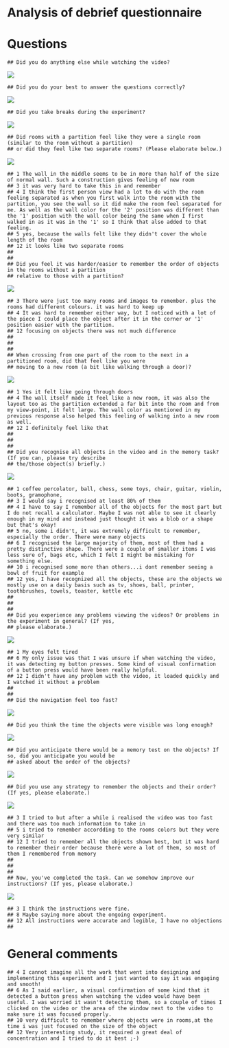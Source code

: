 Analysis of debrief questionnaire
================

Questions
=========

    ## Did you do anything else while watching the video?

![](debriefAnalysis_files/figure-markdown_github/unnamed-chunk-1-1.png)

    ## Did you do your best to answer the questions correctly?

![](debriefAnalysis_files/figure-markdown_github/unnamed-chunk-1-2.png)

    ## Did you take breaks during the experiment?

![](debriefAnalysis_files/figure-markdown_github/unnamed-chunk-1-3.png)

    ## Did rooms with a partition feel like they were a single room (similar to the room without a partition) 
    ## or did they feel like two separate rooms? (Please elaborate below.)

![](debriefAnalysis_files/figure-markdown_github/unnamed-chunk-1-4.png)

    ## 1 The wall in the middle seems to be in more than half of the size of normal wall. Such a construction gives feeling of new room  
    ## 3 it was very hard to take this in and remember 
    ## 4 I think the first person view had a lot to do with the room feeling separated as when you first walk into the room with the partition, you see the wall so it did make the room feel separated for me. As well as the wall color for the '2' position was different than the '1' position with the wall color being the same when I first walked in as it was in the '1' so I think that also added to that feeling.  
    ## 5 yes, because the walls felt like they didn't cover the whole length of the room 
    ## 12 it looks like two separate rooms 
    ## 
    ## 
    ## Did you feel it was harder/easier to remember the order of objects in the rooms without a partition 
    ## relative to those with a partition?

![](debriefAnalysis_files/figure-markdown_github/unnamed-chunk-1-5.png)

    ## 3 There were just too many rooms and images to remember. plus the rooms had different colours. it was hard to keep up 
    ## 4 It was hard to remember either way, but I noticed with a lot of the piece I could place the object after it in the corner or '1' position easier with the partition.  
    ## 12 focusing on objects there was not much difference
    ##   
    ## 
    ## 
    ## When crossing from one part of the room to the next in a partitioned room, did that feel like you were 
    ## moving to a new room (a bit like walking through a door)?

![](debriefAnalysis_files/figure-markdown_github/unnamed-chunk-1-6.png)

    ## 1 Yes it felt like going through doors 
    ## 4 The wall itself made it feel like a new room, it was also the layout too as the partition extended a far bit into the room and from my view-point, it felt large. The wall color as mentioned in my previous response also helped this feeling of walking into a new room as well.  
    ## 12 I definitely feel like that
    ##  
    ## 
    ## 
    ## Did you recognise all objects in the video and in the memory task? (If you can, please try describe 
    ## the/those object(s) briefly.)

![](debriefAnalysis_files/figure-markdown_github/unnamed-chunk-1-7.png)

    ## 1 coffee percolator, ball, chess, some toys, chair, guitar, violin, boots, gramophone,  
    ## 3 I would say i recognised at least 80% of them  
    ## 4 I have to say I remember all of the objects for the most part but I do not recall a calculator. Maybe I was not able to see it clearly enough in my mind and instead just thought it was a blob or a shape but that's okay! 
    ## 5 no, some i didn't, it was extremely difficult to remember, especially the order. There were many objects 
    ## 6 I recognised the large majority of them, most of them had a pretty distinctive shape. There were a couple of smaller items I was less sure of, bags etc, which I felt I might be mistaking for something else. 
    ## 10 i recognised some more than others...i dont remember seeing a bowl of fruit for example 
    ## 12 yes, I have recognized all the objects, these are the objects we mostly use on a daily basis such as tv, shoes, ball, printer, toothbrushes, towels, toaster, kettle etc
    ##  
    ## 
    ## 
    ## Did you experience any problems viewing the videos? Or problems in the experiment in general? (If yes,
    ## please elaborate.)

![](debriefAnalysis_files/figure-markdown_github/unnamed-chunk-1-8.png)

    ## 1 My eyes felt tired 
    ## 6 My only issue was that I was unsure if when watching the video, it was detecting my button presses. Some kind of visual confirmation of a button press would have been really helpful. 
    ## 12 I didn't have any problem with the video, it loaded quickly and I watched it without a problem 
    ## 
    ## 
    ## Did the navigation feel too fast?

![](debriefAnalysis_files/figure-markdown_github/unnamed-chunk-1-9.png)

    ## Did you think the time the objects were visible was long enough?

![](debriefAnalysis_files/figure-markdown_github/unnamed-chunk-1-10.png)

    ## Did you anticipate there would be a memory test on the objects? If so, did you anticipate you would be 
    ## asked about the order of the objects?

![](debriefAnalysis_files/figure-markdown_github/unnamed-chunk-1-11.png)

    ## Did you use any strategy to remember the objects and their order? (If yes, please elaborate.)

![](debriefAnalysis_files/figure-markdown_github/unnamed-chunk-1-12.png)

    ## 3 I tried to but after a while i realised the video was too fast and there was too much information to take in  
    ## 5 i tried to remember accordding to the rooms colors but they were very similar 
    ## 12 I tried to remember all the objects shown best, but it was hard to remember their order because there were a lot of them, so most of them I remembered from memory
    ##  
    ## 
    ## 
    ## Now, you've completed the task. Can we somehow improve our instructions? (If yes, please elaborate.)

![](debriefAnalysis_files/figure-markdown_github/unnamed-chunk-1-13.png)

    ## 3 I think the instructions were fine.  
    ## 8 Maybe saying more about the ongoing experiment. 
    ## 12 All instructions were accurate and legible, I have no objections
    ## 

General comments
================

    ## 4 I cannot imagine all the work that went into designing and implementing this experiment and I just wanted to say it was engaging and smooth!  
    ## 6 As I said earlier, a visual confirmation of some kind that it detected a button press when watching the video would have been useful. I was worried it wasn't detecting them, so a couple of times I clicked on the video or the area of the window next to the video to make sure it was focused properly.  
    ## 10 very difficult to remember where objects were in rooms,at the time i was just focused on the size of the object  
    ## 12 Very interesting study, it required a great deal of concentration and I tried to do it best ;-)
